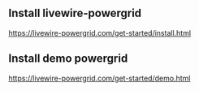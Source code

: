 ## Install livewire-powergrid
https://livewire-powergrid.com/get-started/install.html

## Install demo powergrid
https://livewire-powergrid.com/get-started/demo.html
